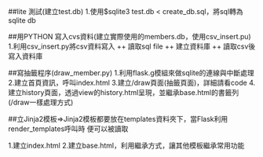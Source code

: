 ##lite 測試(建立test.db)
1.使用$sqlite3 test.db < create_db.sql，將sql轉為sqlite db


##用PYTHON 寫入cvs資料(建立實際使用的members.db，使用csv_insert.pu)
1.利用csv_insert.py將csv資料寫入
 ++ 讀取sql file
 ++ 建立資料庫
 ++ 讀取csv後寫入資料庫

##寫抽籤程序(draw_member.py)
1.利用flask.g模組來做sqlite的連線與中斷處理
2.建立首頁資訊，呼叫index.html
3.建立/draw頁面(抽籤頁面)，詳細請看code
4.建立history頁面，透過view的history.html呈現，並繼承base.html的書籤列(/draw一樣處理方式)


##立Jinja2模板=>Jinja2模板都要放在templates資料夾下，當Flask利用render_templates呼叫時
 便可以被讀取

1.建立index.html
2.建立base.html，利用繼承方式，讓其他模板繼承常用功能
